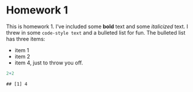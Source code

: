 Homework 1
================

This is homework 1. I’ve included some **bold** text and some
*italicized* text. I threw in some `code-style text` and a bulleted list
for fun. The bulleted list has three items:

-   item 1
-   item 2
-   item 4, just to throw you off.

``` r
2+2
```

    ## [1] 4

